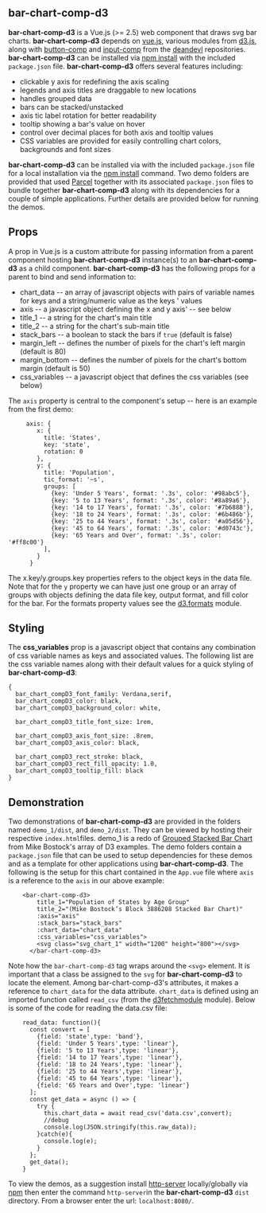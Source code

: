 ## bar-chart-comp-d3

**bar-chart-comp-d3** is a Vue.js (>= 2.5) web component that draws svg bar charts.  **bar-chart-comp-d3** depends on [vue.js](https://vuejs.org/ "Vue.js"), various modules from  [d3.js]( https://d3js.org/ ), along with [button-comp](https://github.com/deandevl/ButtonComp) and  [input-comp](https://github.com/deandevl/InputComp) from the [deandevl](https://github.com/deandevl) repositories. **bar-chart-comp-d3** can be installed via [npm install](https://docs.npmjs.com/cli/install.html "npm install") with the included `package.json` file.  **bar-chart-comp-d3** offers several features including:

- clickable y axis for redefining the axis scaling 
- legends and axis titles are draggable to new locations
- handles grouped data
- bars can be stacked/unstacked
- axis tic label rotation for better readability
- tooltip showing a bar's value on hover
- control over decimal places for both axis and tooltip values
- CSS variables are provided for easily controlling chart colors, backgrounds and font sizes

**bar-chart-comp-d3** can be installed via with the included `package.json` file for a local installation via the [npm install](https://docs.npmjs.com/cli/install.html "npm install") command.  Two demo folders are provided that used [Parcel](https://parceljs.org/) together with its associated `package.json` files to bundle together  **bar-chart-comp-d3** along with its dependencies for a couple of simple applications.  Further details are provided below for running the demos.

## Props

A prop in Vue.js is a custom attribute for passing information from a parent component hosting **bar-chart-comp-d3** instance(s) to an **bar-chart-comp-d3** as a child component.  **bar-chart-comp-d3** has the following props for a parent to bind and send information to:

- chart_data -- an array of javascript objects with pairs of variable names for keys and a string/numeric value as the keys ' values
- axis -- a javascript object defining the x and y axis' -- see below
- title_1 -- a string for the chart's main title
- title_2 -- a string for the chart's sub-main title
- stack_bars -- a boolean to stack the bars if `true` (default is false)
- margin_left -- defines the number of pixels for the chart's left margin (default is 80)
- margin_bottom -- defines the number of pixels for the chart's bottom margin (default is 50)
- css_variables -- a javascript object that defines the css variables (see below)

The `axis` property is central to the component's setup -- here is an example from the first demo:

```
	 axis: {
        x: {
          title: 'States',
          key: 'state',
          rotation: 0
        },
        y: {
          title: 'Population',
          tic_format: '~s',
          groups: [
            {key: 'Under 5 Years', format: '.3s', color: '#98abc5'},
            {key: '5 to 13 Years', format: '.3s', color: '#8a89a6'},
            {key: '14 to 17 Years', format: '.3s', color: '#7b6888'},
            {key: '18 to 24 Years', format: '.3s', color: '#6b486b'},
            {key: '25 to 44 Years', format: '.3s', color: '#a05d56'},
            {key: '45 to 64 Years', format: '.3s', color: '#d0743c'},
            {key: '65 Years and Over', format: '.3s', color: '#ff8c00'}
          ],
        }
      }
```

The x.key/y.groups.key properties refers to the object keys in the data file.  Note that for the `y` property we can have just one group or an array of groups with objects defining the data file key, output format, and fill color for the bar.  For the formats property values see the [d3.formats](https://github.com/d3/d3-format/blob/master/README.md#format) module.

## Styling

The **css_variables** prop is a javascript object that contains any combination of css variable names as keys and associated values.  The following list are the css variable names along with their default values for a quick styling of **bar-chart-comp-d3**:

```
{
  bar_chart_compD3_font_family: Verdana,serif,
  bar_chart_compD3_color: black,
  bar_chart_compD3_background_color: white,

  bar_chart_compD3_title_font_size: 1rem,

  bar_chart_compD3_axis_font_size: .8rem,
  bar_chart_compD3_axis_color: black,

  bar_chart_compD3_rect_stroke: black,
  bar_chart_compD3_rect_fill_opacity: 1.0,
  bar_chart_compD3_tooltip_fill: black
}
```

## Demonstration

Two demonstrations of **bar-chart-comp-d3** are provided in the folders named `demo_1/dist`, and `demo_2/dist`.  They can be viewed by hosting their respective `index.html`files.  demo_1 is a redo of [Grouped Stacked Bar Chart](https://beta.observablehq.com/@mbostock/d3-stacked-bar-chart)  from Mike Bostock's array of D3 examples.  The demo folders contain a `package.json` file that can be used to setup dependencies for these demos and as a template for other applications using  **bar-chart-comp-d3**. The following is the setup for this chart contained in the `App.vue` file where `axis` is a reference to the `axis` in our above example:

```
	<bar-chart-comp-d3>
        title_1="Population of States by Age Group"
        title_2="(Mike Bostock’s Block 3886208 Stacked Bar Chart)"
        :axis="axis"
        :stack_bars="stack_bars"
        :chart_data="chart_data"
        :css_variables="css_variables">
        <svg class="svg_chart_1" width="1200" height="800"></svg>
      </bar-chart-comp-d3>
```

Note how the `bar-chart-comp-d3` tag wraps around the `<svg>` element.  It is important that a class be assigned to the `svg` for **bar-chart-comp-d3** to locate the element.  Among bar-chart-comp-d3's attributes, it makes a reference to `chart_data` for the data attribute.  `chart_data` is defined using an imported function called `read_csv` (from the [d3fetchmodule](https://github.com/deandevl/d3FetchModule.git)  module).  Below is some of the code for reading the data.csv file:

```
	read_data: function(){
      const convert = [
        {field: 'state',type: 'band'},
        {field: 'Under 5 Years',type: 'linear'},
        {field: '5 to 13 Years',type: 'linear'},
        {field: '14 to 17 Years',type: 'linear'},
        {field: '18 to 24 Years',type: 'linear'},
        {field: '25 to 44 Years',type: 'linear'},
        {field: '45 to 64 Years',type: 'linear'},
        {field: '65 Years and Over',type: 'linear'}
      ];
      const get_data = async () => {
        try {
          this.chart_data = await read_csv('data.csv',convert);
          //debug
          console.log(JSON.stringify(this.raw_data));
        }catch(e){
          console.log(e);
        }
      };
      get_data();
    }
```

To view the demos, as a suggestion install [http-server](https://www.npmjs.com/package/http-server "http-server") locally/globally via [npm](https://www.npmjs.com/ "npm") then enter the command `http-server`in the **bar-chart-comp-d3** `dist` directory.  From a browser enter the url: `localhost:8080/`.
